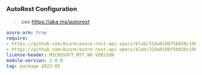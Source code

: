 ### AutoRest Configuration

> see https://aka.ms/autorest

``` yaml
azure-arm: true
require:
- https://github.com/Azure/azure-rest-api-specs/blob/310a0100f5b020c1900c527a6aa70d21992f078a/specification/batch/resource-manager/readme.md
- https://github.com/Azure/azure-rest-api-specs/blob/310a0100f5b020c1900c527a6aa70d21992f078a/specification/batch/resource-manager/readme.go.md
license-header: MICROSOFT_MIT_NO_VERSION
module-version: 2.0.0
tag: package-2023-05
```